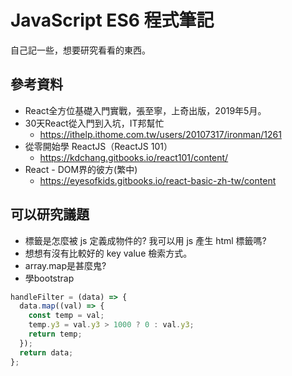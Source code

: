 # JavaScript ES6 程式筆記

自己記一些，想要研究看看的東西。

## 參考資料

- React全方位基礎入門實戰，張至寧，上奇出版，2019年5月。
- 30天React從入門到入坑，IT邦幫忙
  - <https://ithelp.ithome.com.tw/users/20107317/ironman/1261>
- 從零開始學 ReactJS（ReactJS 101）
  - <https://kdchang.gitbooks.io/react101/content/>
- React - DOM界的彼方(繁中)
  - <https://eyesofkids.gitbooks.io/react-basic-zh-tw/content>

## 可以研究議題

- 標籤是怎麼被 js 定義成物件的? 我可以用 js 產生 html 標籤嗎?
- 想想有沒有比較好的 key value 檢索方式。
- array.map是甚麼鬼?
- 學bootstrap

```javascript
handleFilter = (data) => {
  data.map((val) => {
    const temp = val;
    temp.y3 = val.y3 > 1000 ? 0 : val.y3;
    return temp;
  });
  return data;
};
```
